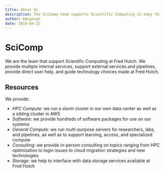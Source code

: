 ```yaml
---
title: About Us
description: The SciComp team supports Scientific Computing in many forms at Fred Hutch
author: bmcgough
date: 2018-04-22
---
```


# SciComp

We are the team that support Scientific Computing at Fred Hutch. We provide multiple internal services, support external services and pipelines, provide direct user help, and guide technology choices made at Fred Hutch.

## Resources

We provide:

 * _HPC Compute_: we run a _slurm_ cluster in our own data center as well as a sibling cluster in AWS
 * _Software_: we provide hundreds of software packages for use on our systems
 * _General Compute_: we run multi-purpose servers for researchers, labs, and pipelines, as well as to support learning, access, and specialized compute
 * _Consulting_: we provide in-person consulting on topics ranging from HPC optimization to login issues to cloud migration strategies and new technologies
 * _Storage_: we help to interface with data storage services available at Fred Hutch
